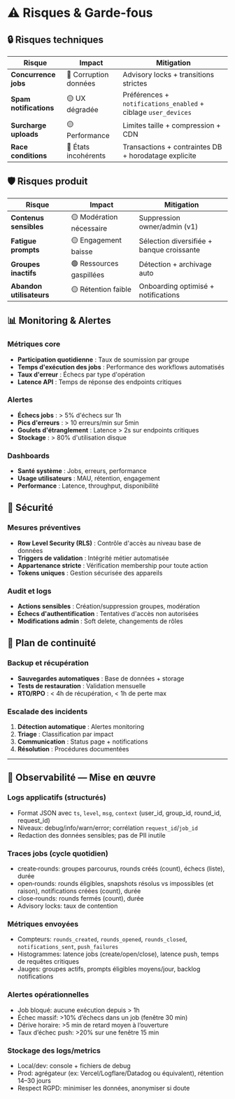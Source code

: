 # ⚠️ Risques & Garde-fous

## 🔒 Risques techniques

| Risque                 | Impact                | Mitigation                                                     |
| ---------------------- | --------------------- | -------------------------------------------------------------- |
| **Concurrence jobs**   | 🔴 Corruption données | Advisory locks + transitions strictes                          |
| **Spam notifications** | 🟡 UX dégradée        | Préférences + `notifications_enabled` + ciblage `user_devices` |
| **Surcharge uploads**  | 🟡 Performance        | Limites taille + compression + CDN                             |
| **Race conditions**    | 🔴 États incohérents  | Transactions + contraintes DB + horodatage explicite           |

## 🛡️ Risques produit

| Risque                   | Impact                   | Mitigation                                |
| ------------------------ | ------------------------ | ----------------------------------------- |
| **Contenus sensibles**   | 🟡 Modération nécessaire | Suppression owner/admin (v1)              |
| **Fatigue prompts**      | 🟡 Engagement baisse     | Sélection diversifiée + banque croissante |
| **Groupes inactifs**     | 🟢 Ressources gaspillées | Détection + archivage auto                |
| **Abandon utilisateurs** | 🟡 Rétention faible      | Onboarding optimisé + notifications       |

## 📊 Monitoring & Alertes

### Métriques core

- **Participation quotidienne** : Taux de soumission par groupe
- **Temps d'exécution des jobs** : Performance des workflows automatisés
- **Taux d'erreur** : Échecs par type d'opération
- **Latence API** : Temps de réponse des endpoints critiques

### Alertes

- **Échecs jobs** : > 5% d'échecs sur 1h
- **Pics d'erreurs** : > 10 erreurs/min sur 5min
- **Goulets d'étranglement** : Latence > 2s sur endpoints critiques
- **Stockage** : > 80% d'utilisation disque

### Dashboards

- **Santé système** : Jobs, erreurs, performance
- **Usage utilisateurs** : MAU, rétention, engagement
- **Performance** : Latence, throughput, disponibilité

## 🔐 Sécurité

### Mesures préventives

- **Row Level Security (RLS)** : Contrôle d'accès au niveau base de données
- **Triggers de validation** : Intégrité métier automatisée
- **Appartenance stricte** : Vérification membership pour toute action
- **Tokens uniques** : Gestion sécurisée des appareils

### Audit et logs

- **Actions sensibles** : Création/suppression groupes, modération
- **Échecs d'authentification** : Tentatives d'accès non autorisées
- **Modifications admin** : Soft delete, changements de rôles

## 🚨 Plan de continuité

### Backup et récupération

- **Sauvegardes automatiques** : Base de données + storage
- **Tests de restauration** : Validation mensuelle
- **RTO/RPO** : < 4h de récupération, < 1h de perte max

### Escalade des incidents

1. **Détection automatique** : Alertes monitoring
2. **Triage** : Classification par impact
3. **Communication** : Status page + notifications
4. **Résolution** : Procédures documentées

---

## 🔭 Observabilité — Mise en œuvre

### Logs applicatifs (structurés)
- Format JSON avec `ts`, `level`, `msg`, `context` (user_id, group_id, round_id, request_id)
- Niveaux: debug/info/warn/error; corrélation `request_id`/`job_id`
- Redaction des données sensibles; pas de PII inutile

### Traces jobs (cycle quotidien)
- create‑rounds: groupes parcourus, rounds créés (count), échecs (liste), durée
- open‑rounds: rounds éligibles, snapshots résolus vs impossibles (et raison), notifications créées (count), durée
- close‑rounds: rounds fermés (count), durée
- Advisory locks: taux de contention

### Métriques envoyées
- Compteurs: `rounds_created`, `rounds_opened`, `rounds_closed`, `notifications_sent`, `push_failures`
- Histogrammes: latence jobs (create/open/close), latence push, temps de requêtes critiques
- Jauges: groupes actifs, prompts éligibles moyens/jour, backlog notifications

### Alertes opérationnelles
- Job bloqué: aucune exécution depuis > 1h
- Échec massif: >10% d’échecs dans un job (fenêtre 30 min)
- Dérive horaire: >5 min de retard moyen à l’ouverture
- Taux d’échec push: >20% sur une fenêtre 15 min

### Stockage des logs/metrics
- Local/dev: console + fichiers de debug
- Prod: agrégateur (ex: Vercel/Logflare/Datadog ou équivalent), rétention 14–30 jours
- Respect RGPD: minimiser les données, anonymiser si doute
